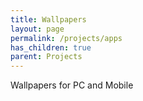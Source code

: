 ```yaml
---
title: Wallpapers
layout: page
permalink: /projects/apps
has_children: true
parent: Projects
---
```


Wallpapers for PC and Mobile
